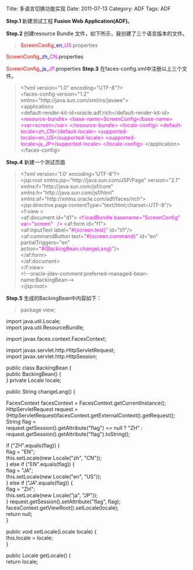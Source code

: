 Title: 多语言切换功能实现
Date: 2011-07-13
Category: ADF
Tags: ADF
<p><strong>Step.1 </strong>新建测试工程<strong> Fusion Web Application(ADF)</strong>。</p>

<p><strong>Step.2 </strong>创建resource Bundle 文件，如下所示，我创建了三个语言版本的文件。
<blockquote><span style="color: #ff0000;">ScreenConfig</span>_<span style="color: #0000ff;">en</span>_<span style="color: #ff00ff;">US</span>.properties</blockquote></p>

<p><span style="color: #ff0000;">ScreenConfig</span>_<span style="color: #0000ff;">zh</span>_<span style="color: #ff00ff;">CN</span>.properties</p>

<p><span style="color: #ff0000;">ScreenConfig</span>_<span style="color: #0000ff;">ja</span>_<span style="color: #ff00ff;">JP</span>.properties
<strong>Step.3</strong> 在faces-config.xml中注册以上三个文件。
<blockquote>&lt;?xml version="1.0" encoding="UTF-8"?&gt;<br />
&lt;faces-config version="1.2" xmlns="http://java.sun.com/xml/ns/javaee"&gt;<br />
&lt;application&gt;<br />
&lt;default-render-kit-id&gt;oracle.adf.rich&lt;/default-render-kit-id&gt;
<span style="color: #ff00ff;">&lt;resource-bundle&gt;</span>
<span style="color: #ff00ff;"> &lt;base-name&gt;ScreenConfig&lt;/base-name&gt;</span>
<span style="color: #ff00ff;"> &lt;var&gt;screen&lt;/var&gt;</span>
<span style="color: #ff00ff;"> &lt;/resource-bundle&gt;</span>
<span style="color: #ff00ff;"> &lt;locale-config&gt;</span>
<span style="color: #ff00ff;"> &lt;default-locale&gt;zh_CN&lt;/default-locale&gt;</span>
<span style="color: #ff00ff;"> &lt;supported-locale&gt;en_US&lt;/supported-locale&gt;</span>
<span style="color: #ff00ff;"> &lt;supported-locale&gt;ja_JP&lt;/supported-locale&gt;</span>
<span style="color: #ff00ff;"> &lt;/locale-config&gt;</span>
&lt;/application&gt;<br />
&lt;/faces-config&gt;</blockquote>
<strong>Step.4</strong> 新建一个测试页面
<blockquote>&lt;?xml version='1.0' encoding='UTF-8'?&gt;<br />
&lt;jsp:root xmlns:jsp="http://java.sun.com/JSP/Page" version="2.1"<br />
xmlns:f="http://java.sun.com/jsf/core"<br />
xmlns:h="http://java.sun.com/jsf/html"<br />
xmlns:af="http://xmlns.oracle.com/adf/faces/rich"&gt;<br />
&lt;jsp:directive.page contentType="text/html;charset=UTF-8"/&gt;<br />
&lt;f:view &gt;<br />
&lt;af:document id="d1"&gt;
<span style="color: #ff00ff;">&lt;f:loadBundle basename="ScreenConfig" var="screen"   /&gt;</span>
&lt;af:form id="f1"&gt;<br />
&lt;af:inputText label="<span style="color: #ff00ff;">#{screen.test}</span>" id="it1"/&gt;<br />
&lt;af:commandButton text="<span style="color: #ff00ff;">#{screen.command}</span>" id="en"  partialTriggers="en"<br />
action="<span style="color: #ff00ff;">#{BackingBean.changeLang}"</span>/&gt;<br />
&lt;/af:form&gt;<br />
&lt;/af:document&gt;<br />
&lt;/f:view&gt;<br />
&lt;!--oracle-jdev-comment:preferred-managed-bean-name:BackingBean--&gt;<br />
&lt;/jsp:root&gt;</blockquote>
<strong>Step.5</strong> 生成的BackingBean中内容如下：
<blockquote>package view;</blockquote></p>

<p>import java.util.Locale;<br />
import java.util.ResourceBundle;</p>

<p>import javax.faces.context.FacesContext;</p>

<p>import javax.servlet.http.HttpServletRequest;<br />
import javax.servlet.http.HttpSession;</p>

<p>public class BackingBean {<br />
public BackingBean() {<br />
}
private Locale locale;</p>

<p>public String changeLang() {</p>

<p>FacesContext facesContext = FacesContext.getCurrentInstance();<br />
HttpServletRequest request =<br />
(HttpServletRequest)facesContext.getExternalContext().getRequest();<br />
String flag =<br />
request.getSession().getAttribute("flag") == null ? "ZH" :<br />
request.getSession().getAttribute("flag").toString();</p>

<p>if ("ZH".equals(flag)) {<br />
flag = "EN";<br />
this.setLocale(new Locale("zh", "CN"));<br />
} else if ("EN".equals(flag)) {<br />
flag = "JA";<br />
this.setLocale(new Locale("en", "US"));<br />
} else if ("JA".equals(flag)) {<br />
flag = "ZH";<br />
this.setLocale(new Locale("ja", "JP"));<br />
}
request.getSession().setAttribute("flag", flag);<br />
facesContext.getViewRoot().setLocale(locale);<br />
return null;<br />
}</p>

<p>public void setLocale(Locale locale) {<br />
this.locale = locale;<br />
}</p>

<p>public Locale getLocale() {<br />
return locale;<br />
